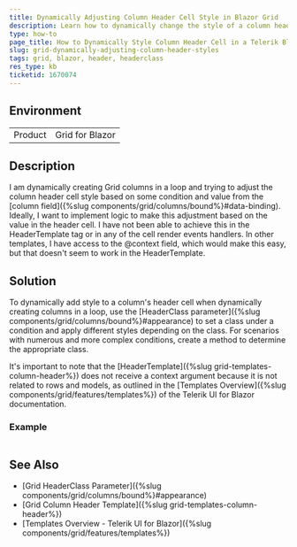 ```yaml
---
title: Dynamically Adjusting Column Header Cell Style in Blazor Grid
description: Learn how to dynamically change the style of a column header cell in a Telerik Blazor Grid based on condition.
type: how-to
page_title: How to Dynamically Style Column Header Cell in a Telerik Blazor Grid
slug: grid-dynamically-adjusting-column-header-styles
tags: grid, blazor, header, headerclass
res_type: kb
ticketid: 1670074
---
```


## Environment

<table>
    <tbody>
	    <tr>
	    	<td>Product</td>
	    	<td>Grid for Blazor</td>
	    </tr>
    </tbody>
</table>

## Description

I am dynamically creating Grid columns in a loop and trying to adjust the column header cell style based on some condition and value from the [column field]({%slug components/grid/columns/bound%}#data-binding). Ideally, I want to implement logic to make this adjustment based on the value in the header cell. I have not been able to achieve this in the HeaderTemplate tag or in any of the cell render events handlers. In other templates, I have access to the @context field, which would make this easy, but that doesn't seem to work in the HeaderTemplate.

## Solution

To dynamically add style to a column's header cell when dynamically creating columns in a loop, use the [HeaderClass parameter]({%slug components/grid/columns/bound%}#appearance) to set a class under a condition and apply different styles depending on the class. For scenarios with numerous and more complex conditions, create a method to determine the appropriate class. 

It's important to note that the [HeaderTemplate]({%slug grid-templates-column-header%}) does not receive a context argument because it is not related to rows and models, as outlined in the [Templates Overview]({%slug components/grid/features/templates%}) of the Telerik UI for Blazor documentation.

### Example

```csharp

```

## See Also

- [Grid HeaderClass Parameter]({%slug components/grid/columns/bound%}#appearance)
- [Grid Column Header Template]({%slug grid-templates-column-header%})
- [Templates Overview - Telerik UI for Blazor]({%slug components/grid/features/templates%})
